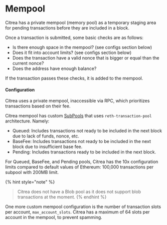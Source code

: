 # Mempool

Citrea has a private mempool (memory pool) as a temporary staging area for pending transactions before they are included in a block. 

Once a transaction is submitted, some basic checks are as follows:
- Is there enough space in the mempool? (see configs section below)
- Does it fit into account limits? (see configs section below)
- Does the transaction have a valid nonce that is bigger or equal than the current nonce?
- Does the address have enough balance?

If the transaction passes these checks, it is added to the mempool. 

#### Configuration

Citrea uses a private mempool, inaccessible via RPC, which prioritizes transactions based on their fee.

Citrea mempool has custom [SubPools](https://reth.rs/docs/reth_transaction_pool/enum.SubPool.html#variants) that uses `reth-transaction-pool` architecture. Namely:
- Queued: Includes transactions not ready to be included in the next block due to lack of funds, nonce, etc.
- BaseFee: Includes transactions not ready to be included in the next block due to insufficient base fee.
- Pending: Includes transactions ready to be included in the next block.

For Queued, BaseFee, and Pending pools, Citrea has the 10x configuration limits compared to default values of Ethereum: 100,000 transactions per subpool with 200MB limit.

{% hint style="note" %}
> Citrea does not have a Blob pool as it does not support blob transactions at the moment. 
{% endhint %}

One more custom mempool configuration is the number of transaction slots per account, `max_account_slots`. Citrea has a maximum of 64 slots per account in the mempool, to prevent spamming.
